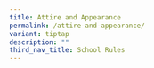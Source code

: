 ```yaml
---
title: Attire and Appearance
permalink: /attire-and-appearance/
variant: tiptap
description: ""
third_nav_title: School Rules
---
```

